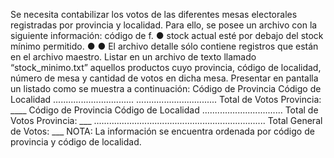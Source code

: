 
Se necesita contabilizar los votos de las diferentes mesas electorales registradas por provincia y localidad. Para ello, se posee un archivo con la siguiente información: código de
f.
●
stock actual esté por debajo del stock mínimo permitido.
● ●
El archivo detalle sólo contiene registros que están en el archivo maestro.
Listar en un archivo de texto llamado “stock_minimo.txt” aquellos productos cuyo
provincia, código de localidad, número de mesa y cantidad de votos en dicha mesa. Presentar en pantalla un listado como se muestra a continuación:
Código de Provincia
Código de Localidad ................................ ................................
Total de Votos Provincia: ____
Código de Provincia
Código de Localidad
................................
Total de Votos Provincia: ___ .................................................................... Total General de Votos: ___
NOTA: La información se encuentra ordenada por código de provincia y código de localidad.